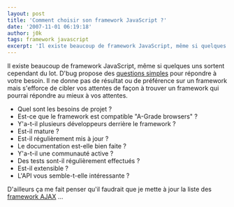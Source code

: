 ```yaml
---
layout: post
title: 'Comment choisir son framework JavaScript ?'
date: '2007-11-01 06:19:18'
author: j0k
tags: framework javascript
excerpt: 'Il existe beaucoup de framework JavaScript, même si quelques uns sortent cependant du lot.   D''bug propose des [questions simples](http://blog.reindel.com/2007/10/30/how-to-choose-a-javascript-framework/) pour répondre à votre besoin. Il ne donne pas de résultat ou de préférence sur un framework mais s''efforce de cibler vos attentes de façon à trouver un      ...'
---
```


Il existe beaucoup de framework JavaScript, même si quelques uns sortent cependant du lot.   D'bug propose des [questions simples](http://blog.reindel.com/2007/10/30/how-to-choose-a-javascript-framework/) pour répondre à votre besoin. Il ne donne pas de résultat ou de préférence sur un framework mais s'efforce de cibler vos attentes de façon à trouver un framework qui pourrai répondre au mieux à vos attentes.

 * Quel sont les besoins de projet ?
 * Est-ce que le framework est compatible "A-Grade browsers" ?
 * Y'a-t-il plusieurs développeurs derrière le framework ?
 * Est-il mature ?
 * Est-il régulièrement mis à jour ?
 * Le documentation est-elle bien faite ?
 * Y'a-t-il une communauté active ?
 * Des tests sont-il régulièrement effectués ?
 * Est-il extensible ?
 * L'API vous semble-t-elle intéressante ?

D'ailleurs ça me fait penser qu'il faudrait que je mette à jour la liste des [framework AJAX](http://www.j0k3r.net/ajax-les-frameworks-ajax-3.html) ...

